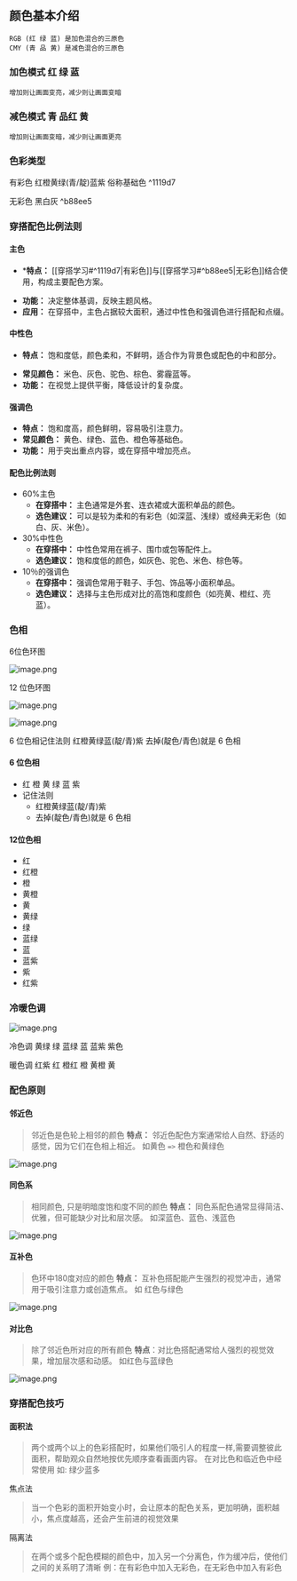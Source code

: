 ## 颜色基本介绍

	RGB (红 绿 蓝) 是加色混合的三原色
	CMY (青 品 黄) 是减色混合的三原色
	

### 加色模式 红 绿 蓝

	增加则让画面变亮，减少则让画面变暗

### 减色模式 青 品红 黄

	增加则让画面变暗，减少则让画面更亮

### 色彩类型

有彩色
	红橙黄绿(青/靛)蓝紫 
	俗称基础色 ^1119d7

无彩色
	黑白灰 ^b88ee5


### 穿搭配色比例法则

#### 主色

* ***特点：** [[穿搭学习#^1119d7|有彩色]]与[[穿搭学习#^b88ee5|无彩色]]结合使用，构成主要配色方案。
- **功能：** 决定整体基调，反映主题风格。
- **应用：** 在穿搭中，主色占据较大面积，通过中性色和强调色进行搭配和点缀。

#### 中性色

* **特点：** 饱和度低，颜色柔和，不鲜明，适合作为背景色或配色的中和部分。
- **常见颜色：** 米色、灰色、驼色、棕色、雾霾蓝等。
- **功能：** 在视觉上提供平衡，降低设计的复杂度。

#### 强调色

- **特点：** 饱和度高，颜色鲜明，容易吸引注意力。
- **常见颜色：** 黄色、绿色、蓝色、橙色等基础色。
- **功能：** 用于突出重点内容，或在穿搭中增加亮点。

#### **配色比例法则**

* 60%主色
	* **在穿搭中：** 主色通常是外套、连衣裙或大面积单品的颜色。
	* **选色建议：** 可以是较为柔和的有彩色（如深蓝、浅绿）或经典无彩色（如白、灰、米色）。
* 30%中性色
	* **在穿搭中：** 中性色常用在裤子、围巾或包等配件上。
	* **选色建议：**  饱和度低的颜色，如灰色、驼色、米色、棕色等。
* 10％的强调色
	* **在穿搭中：** 强调色常用于鞋子、手包、饰品等小面积单品。
	* **选色建议：**  选择与主色形成对比的高饱和度颜色（如亮黄、橙红、亮蓝）。

### 色相

6位色环图

![image.png](https://raw.githubusercontent.com/zfqit/images/main/img/202412231503180.png)

12 位色环图

![image.png](https://raw.githubusercontent.com/zfqit/images/main/img/202412231511120.png)


![image.png](https://raw.githubusercontent.com/zfqit/images/main/img/202412231512028.png)


6 位色相记住法则
	红橙黄绿蓝(靛/青)紫
	去掉(靛色/青色)就是 6 色相

#### 6 位色相

* 红 橙 黄 绿 蓝 紫
* 记住法则
	* 红橙黄绿蓝(靛/青)紫
	* 去掉(靛色/青色)就是 6 色相
#### 12位色相

* 红 
* 红橙
* 橙
* 黄橙
* 黄
* 黄绿
* 绿
* 蓝绿
* 蓝
* 蓝紫
* 紫
* 红紫

### 冷暖色调
![image.png](https://raw.githubusercontent.com/zfqit/images/main/img/202412250943028.png)

冷色调
	 黄绿 绿 蓝绿 蓝 蓝紫 紫色

暖色调
	红紫 红 橙红 橙 黄橙  黄
	

### 配色原则

#### 邻近色

> 邻近色是色轮上相邻的颜色
> **特点：** 邻近色配色方案通常给人自然、舒适的感觉，因为它们在色相上相近。
> 如黄色 `=>` 橙色和黄绿色

![image.png](https://raw.githubusercontent.com/zfqit/images/main/img/202412250929178.png)

#### 同色系

> 相同颜色, 只是明暗度饱和度不同的颜色
> **特点：** 同色系配色通常显得简洁、优雅，但可能缺少对比和层次感。
> 如深蓝色、蓝色、浅蓝色

![image.png](https://raw.githubusercontent.com/zfqit/images/main/img/202412250930762.png)


#### 互补色

> 色环中180度对应的颜色
> **特点：** 互补色搭配能产生强烈的视觉冲击，通常用于吸引注意力或创造焦点。
> 如 红色与绿色

![image.png](https://raw.githubusercontent.com/zfqit/images/main/img/202412250929017.png)


#### 对比色 

> 除了邻近色所对应的所有颜色
> **特点**：对比色搭配通常给人强烈的视觉效果，增加层次感和动感。
> 如红色与蓝绿色

![image.png](https://raw.githubusercontent.com/zfqit/images/main/img/202412250929398.png)


### 穿搭配色技巧

#### 面积法

> 两个或两个以上的色彩搭配时，如果他们吸引人的程度一样,需要调整彼此面积，帮助观众自然地按优先顺序查看画面内容。
> 在对比色和临近色中经常使用
> 如: 绿少蓝多

焦点法

> 当一个色彩的面积开始变小时，会让原本的配色关系，更加明确，面积越小，焦点度越高，还会产生前进的视觉效果

隔离法

> 在两个或多个配色模糊的颜色中，加入另一个分离色，作为缓冲后，使他们之间的关系明了清晰
> 例：在有彩色中加入无彩色，在无彩色中加入有彩色

